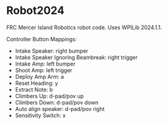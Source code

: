 # Robot2024

FRC Mercer Island Robotics robot code. Uses WPILib 2024.1.1.

Controller Button Mappings:
- Intake Speaker: right bumper
- Intake Speaker Ignoring Beambreak: right trigger
- Intake Amp: left bumper
- Shoot Amp: left trigger
- Deploy Amp Arm: a
- Reset Heading: y
- Extract Note: b
- Climbers Up: d-pad/pov up
- Climbers Down: d-pad/pov down
- Auto align speaker: d-pad/pov right
- Sensitivity Switch: x